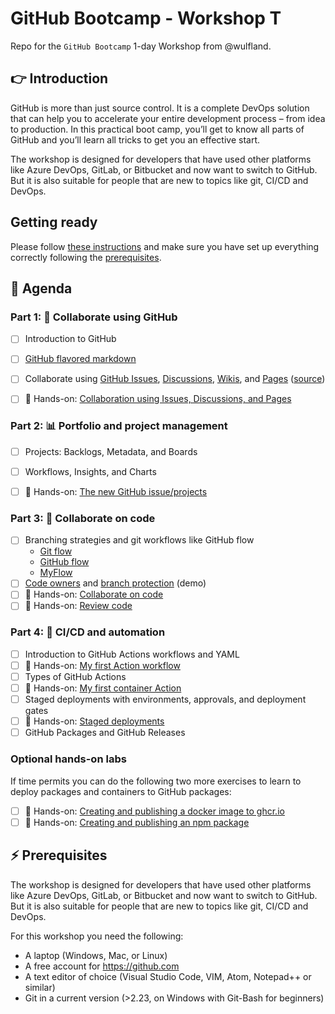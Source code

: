 # GitHub Bootcamp - Workshop T

Repo for the `GitHub Bootcamp` 1-day Workshop from @wulfland.

## 👉 Introduction

GitHub is more than just source control. It is a complete DevOps solution that can help you to accelerate your entire development process – from idea to production. In this practical boot camp, you’ll get to know all parts of GitHub and you’ll learn all tricks to get you an effective start.

The workshop is designed for developers that have used other platforms like Azure DevOps, GitLab, or Bitbucket and now want to switch to GitHub. But it is also suitable for people that are new to topics like git, CI/CD and DevOps.

## Getting ready

Please follow [these instructions](GettingReady.md) and make sure you have set up everything correctly following the [prerequisites](#-prerequisites).

## 📆 Agenda

### Part 1: 👥 Collaborate using GitHub

- [ ] Introduction to GitHub
- [ ] [GitHub flavored markdown](https://github.com/wulfland/AccelerateDevOps/issues/232)
- [ ] Collaborate using [GitHub Issues](https://github.com/wulfland/AccelerateDevOps/issues/436), [Discussions](https://github.com/wulfland/AccelerateDevOps/discussions), [Wikis](https://github.com/wulfland/AccelerateDevOps/wiki), and [Pages](https://wulfland.github.io/AccelerateDevOps/) ([source](https://github.com/wulfland/AccelerateDevOps/tree/main/docs))
- [ ] 🔨 Hands-on: [Collaboration using Issues, Discussions, and Pages](hol/01-Issues_Discussions_Pages.md)


### Part 2: 📊 Portfolio and project management

- [ ] Projects: Backlogs, Metadata, and Boards
- [ ] Workflows, Insights, and Charts
- [ ] 🔨 Hands-on: [The new GitHub issue/projects](hol/02-Projects.md)


### Part 3: 🤝 Collaborate on code

- [ ] Branching strategies and git workflows like GitHub flow
    - [Git flow](https://nvie.com/posts/a-successful-git-branching-model/)
    - [GitHub flow](https://docs.github.com/en/get-started/quickstart/github-flow)
    - [MyFlow](https://writeabout.net/2021/12/21/myflow-a-successful-git-branching-model-for-devops-teams/)
- [ ] [Code owners](https://docs.github.com/en/repositories/managing-your-repositorys-settings-and-features/customizing-your-repository/about-code-owners) and [branch protection](https://docs.github.com/en/repositories/configuring-branches-and-merges-in-your-repository/defining-the-mergeability-of-pull-requests/about-protected-branches) (demo)
- [ ] 🔨 Hands-on: [Collaborate on code](hol/03-Collaborate-on-code.md)
- [ ] 🔨 Hands-on: [Review code](hol/04-Review-code.md)

### Part 4: 🚀 CI/CD and automation

- [ ] Introduction to GitHub Actions workflows and YAML
- [ ] 🔨 Hands-on: [My first Action workflow](hol/05-My-first-workflow.md)
- [ ] Types of GitHub Actions
- [ ] 🔨 Hands-on: [My first container Action](hol/06-My-first-action.md)
- [ ] Staged deployments with environments, approvals, and deployment gates
- [ ] 🔨 Hands-on: [Staged deployments](hol/07-Staged-deployments.md)
- [ ] GitHub Packages and GitHub Releases

### Optional hands-on labs
If time permits you can do the following two more exercises to learn to deploy packages and containers to GitHub packages:
- [ ] 🔨 Hands-on: [Creating and publishing a docker image to ghcr.io](hol/08-Publish-docker-to-ghcr.md) 
- [ ] 🔨 Hands-on: [Creating and publishing an npm package](hol/09-Publishing-npm-package.md)

## ⚡ Prerequisites

The workshop is designed for developers that have used other platforms like Azure DevOps, GitLab, or Bitbucket and now want to switch to GitHub. But it is also suitable for people that are new to topics like git, CI/CD and DevOps.

For this workshop you need the following:

- A laptop (Windows, Mac, or Linux)
- A free account for https://github.com
- A text editor of choice (Visual Studio Code, VIM, Atom, Notepad++ or similar)
- Git in a current version (>2.23, on Windows with Git-Bash for beginners)

